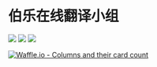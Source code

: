 # 伯乐在线翻译小组


[![](https://img.shields.io/badge/看板-waffle-blue.svg?longCache=true&style=plastic)](https://waffle.io/jobbole/translation-warehouse)
[![](https://img.shields.io/badge/网站-伯乐在线-blue.svg?longCache=true&style=plastic)](http://www.jobbole.com/)
[![](https://img.shields.io/badge/weibo-@伯乐在线-blue.svg?longCache=true&style=plastic)](https://weibo.com/jobbole)

[![Waffle.io - Columns and their card count](https://badge.waffle.io/jobbole/translation-warehouse.svg?columns=all)](https://waffle.io/jobbole/translation-warehouse)
